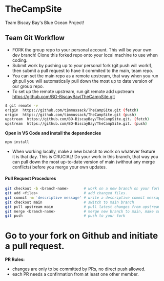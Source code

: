 # TheCampSite
Team Biscay Bay's Blue Ocean Project! 

## Team Git Workflow 

- FORK the group repo to your personal account. This will be your own dev branch! Clone this forked repo onto your local machine to use when coding. 
- Submit work by pushing up to your personal fork (git push will work!), then submit a pull request to have it commited to the main, team repo.
- You can set the main repo as a remote upstream, that way when you run git pull you will automatically pull down the most up to date version of our group repo.
- To set up the remote upstream, run git remote add upstream https://github.com/BO-BiscayBay/TheCampSite.git


```bash
$ git remote -v
origin  https://github.com/timmussack/TheCampSite.git (fetch)
origin  https://github.com/timmussack/TheCampSite.git (push)
upstream  https://github.com/BO-BiscayBay/TheCampSite.git. (fetch)
upstream  https://github.com/BO-BiscayBay/TheCampSite.git. (push)
```

**Open in VS Code and install the dependencies**

```bash
npm install
```
 
- When working locally, make a new branch to work on whatever feature it is that day. This is CRUCIAL! Do your work in this branch, that way you can pull down the most up-to-date version of main (without any merge conflicts) before you merge your own updates.

#### Pull Request Procedures

```bash
git checkout -b <branch-name>       # work on a new branch on your fork.
git add <files>                     # add changed files.
git commit -m 'descriptive message' # write a descriptive commit message.
git checkout main                   # switch to main branch
git pull upstream main              # pull latest changes from upstream before committing.
git merge <branch-name>             # merge new branch to main, make sure to resolve any merge conflicts before pushing.
git push                            # push to your fork
```

# Go to your fork on Github and initiate a pull request.

__PR Rules:__

- changes are only to be committed by PRs, no direct push allowed.
- each PR needs a confirmation from at least one other member.
